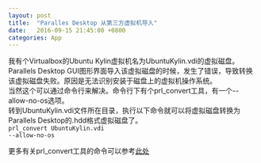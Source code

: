 ```yaml
---
layout: post
title:  "Paralles Desktop 从第三方虚拟机导入"
date:   2016-09-15 21:45:00 +0800
categories: App
---
```

我有个Virtualbox的Ubuntu Kylin虚拟机名为UbuntuKylin.vdi的虚拟磁盘。Parallels Desktop GUI图形界面导入该虚拟磁盘的时候，发生了错误，导致转换该虚拟磁盘失败。原因是无法识别安装于磁盘上的虚拟机操作系统。<br />
当然这个可以通过命令行来解决。命令行下有个prl_convert工具，有一个--allow-no-os选项。<br />
转到UbuntuKylin.vdi文件所在目录，执行以下命令就可以将虚拟磁盘转换为Parallels Desktop的.hdd格式虚拟磁盘了。<br />
<code>prl_convert UbuntuKylin.vdi --allow-no-os</code>

更多有关prl_convert工具的命令可以参考[此处](http://download.parallels.com/doc/psbm/v5/rtm/Parallels_Command_Line_Reference_Guide/33718.htm)

